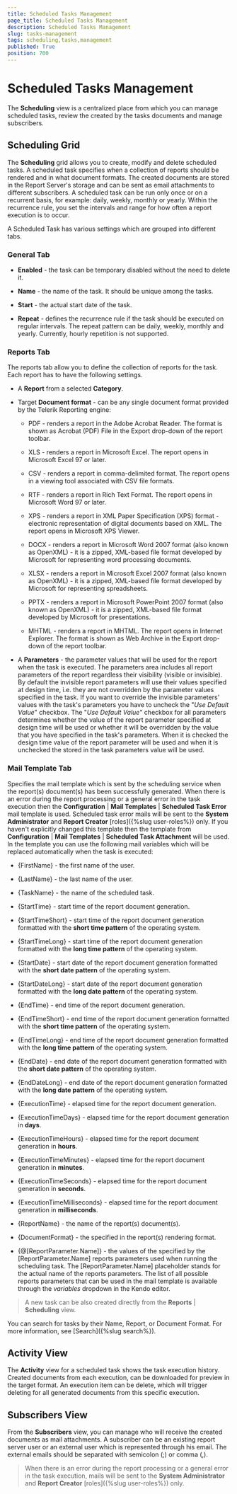 ```yaml
---
title: Scheduled Tasks Management
page_title: Scheduled Tasks Management
description: Scheduled Tasks Management
slug: tasks-management
tags: scheduling,tasks,management
published: True
position: 700
---
```


# Scheduled Tasks Management

The **Scheduling** view is a centralized place from which you can manage scheduled tasks, review the created by the tasks documents and manage subscribers.

## Scheduling Grid

The **Scheduling** grid allows you to create, modify and delete scheduled tasks. A scheduled task specifies when a collection of reports should be rendered and in what document formats. The created documents are stored in the Report Server's storage and can be sent as email attachments to different subscribers. A scheduled task can be run only once or on a recurrent basis, for example: daily, weekly, monthly or yearly. Within the recurrence rule, you set the intervals and range for how often a report execution is to occur.

A Scheduled Task has various settings which are grouped into different tabs. 

### General Tab

-   **Enabled** - the task can be temporary disabled without the need to delete it.

-   **Name** - the name of the task. It should be unique among the tasks.

-   **Start** - the actual start date of the task.

-   **Repeat** - defines the recurrence rule if the task should be executed on regular intervals. The repeat pattern can be daily, weekly, monthly and yearly. Currently, hourly repetition is not supported.

### Reports Tab

The reports tab allow you to define the collection of reports for the task. Each report has to have the following settings.

-   A **Report** from a selected **Category**.

-   Target **Document format** - can be any single document format provided by the Telerik Reporting engine:

    -   PDF - renders a report in the Adobe Acrobat Reader. The format is shown as Acrobat (PDF) File in the Export drop-down of the report toolbar.

    -   XLS - renders a report in Microsoft Excel. The report opens in Microsoft Excel 97 or later.

    -   CSV - renders a report in comma-delimited format. The report opens in a viewing tool associated with CSV file formats.

    -   RTF - renders a report in Rich Text Format. The report opens in Microsoft Word 97 or later.

    -   XPS - renders a report in XML Paper Specification (XPS) format - electronic representation of digital documents based on XML. The report opens in Microsoft XPS Viewer.

    -   DOCX - renders a report in Microsoft Word 2007 format (also known as OpenXML) - it is a zipped, XML-based file format developed by Microsoft for representing word processing documents.

    -   XLSX - renders a report in Microsoft Excel 2007 format (also known as OpenXML) - it is a zipped, XML-based file format developed by Microsoft for representing spreadsheets.

    -   PPTX - renders a report in Microsoft PowerPoint 2007 format (also known as OpenXML) - it is a zipped, XML-based file format developed by Microsoft for presentations.

    -   MHTML - renders a report in MHTML. The report opens in Internet Explorer. The format is shown as Web Archive in the Export drop-down of the report toolbar.

-   A **Parameters** - the parameter values that will be used for the report when the task is executed. The parameters area includes all report parameters of the report regardless their visibility (visible or invisible). By default the invisible report parameters will use their values specified at design time, i.e. they are not overridden by the parameter values specified in the task. If you want to override the invisible parameters' values with the task's parameters you have to uncheck the "*Use Default Value*" checkbox.
The "*Use Default Value*" checkbox for all parameters determines whether the value of the report parameter specified at design time will be used or whether it will be overridden by the value that you have specified in the task's parameters. When it is checked the design time value of the report parameter will be used and when it is unchecked the stored in the task parameters value will be used.

### Mail Template Tab

Specifies the mail template which is sent by the scheduling service when the report(s) document(s) has been successfully generated. When there is an error during the report processing or a general error in the task execution then the **Configuration** | **Mail Templates** | **Scheduled Task Error** mail template is used. Scheduled task error mails will be sent to the **System Administrator** and **Report Creator** [roles]({%slug user-roles%}) only.
If you haven't explicitly changed this template then the template from **Configuration** | **Mail Templates** | **Scheduled Task Attachment** will be used.
In the template you can use the following mail variables which will be replaced automatically when the task is executed:

-   {FirstName} - the first name of the user.

-   {LastName} - the last name of the user.

-   {TaskName} - the name of the scheduled task.

-   {StartTime} - start time of the report document generation.

-   {StartTimeShort} - start time of the report document generation formatted with the **short time pattern** of the operating system.

-   {StartTimeLong} - start time of the report document generation formatted with the **long time pattern** of the operating system.

-   {StartDate} - start date of the report document generation formatted with the **short date pattern** of the operating system.

-   {StartDateLong} - start date of the report document generation formatted with the **long date pattern** of the operating system.

-   {EndTime} - end time of the report document generation.

-   {EndTimeShort} - end time of the report document generation formatted with the **short time pattern** of the operating system.

-   {EndTimeLong} - end time of the report document generation formatted with the **long time pattern** of the operating system.

-   {EndDate} - end date of the report document generation formatted with the **short date pattern** of the operating system.

-   {EndDateLong} - end date of the report document generation formatted with the **long date pattern** of the operating system.

-   {ExecutionTime} - elapsed time for the report document generation.

-   {ExecutionTimeDays} - elapsed time for the report document generation in **days**.

-   {ExecutionTimeHours} - elapsed time for the report document generation in **hours**.

-   {ExecutionTimeMinutes} - elapsed time for the report document generation in **minutes**.

-   {ExecutionTimeSeconds} - elapsed time for the report document generation in **seconds**.

-   {ExecutionTimeMilliseconds} - elapsed time for the report document generation in **milliseconds**.

-   {ReportName} - the name of the report(s) document(s).

-   {DocumentFormat} - the specified in the report(s) rendering format.

-   {@\[ReportParameter.Name\]} - the values of the specified by the \[ReportParameter.Name\] reports parameters used when running the scheduling task. The \[ReportParameter.Name\] placeholder stands for the actual name of the reports parameters. The list of all possible reports parameters that can be used in the mail template is available through the *variables* dropdown in the Kendo editor.

> A new task can be also created directly from the **Reports** | **Scheduling** view.

You can search for tasks by their Name, Report, or Document Format. For more information, see [Search]({%slug search%}).

## Activity View

The **Activity** view for a scheduled task shows the task execution history. Created documents from each execution, can be downloaded for preview in the target format. An execution item can be delete, which will trigger deleting for all generated documents from this specific execution.

## Subscribers View

From the **Subscribers** view, you can manage who will receive the created documents as mail attachments. A subscriber can be an existing report server user or an external user which is represented through his email. The external emails should be separated with semicolon (;) or comma (,).

> When there is an error during the report processing or a general error in the task execution, mails will be sent to the **System Administrator** and **Report Creator** [roles]({%slug user-roles%}) only.
